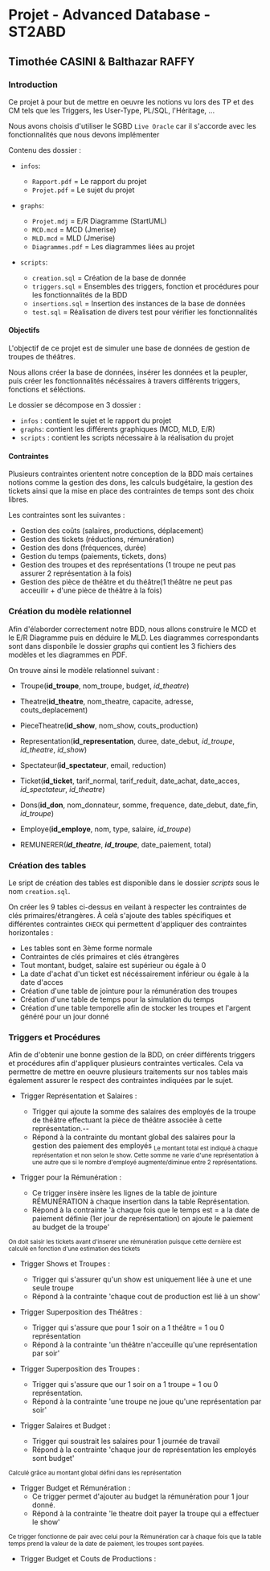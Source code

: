 # Projet - Advanced Database - ST2ABD

## Timothée CASINI & Balthazar RAFFY


### Introduction

Ce projet à pour but de mettre en oeuvre les notions vu lors des TP et des CM tels que les Triggers, les User-Type, PL/SQL, l'Héritage, ...

Nous avons choisis d'utiliser le SGBD `Live Oracle` car il s'accorde avec les fonctionnalités que nous devons implémenter

Contenu des dossier :
- `infos`: 
    * `Rapport.pdf` = Le rapport du projet
    * `Projet.pdf` = Le sujet du projet
    
- `graphs`:
    * `Projet.mdj` = E/R Diagramme (StartUML)
    * `MCD.mcd` = MCD (Jmerise)
    * `MLD.mcd` = MLD (Jmerise)
    * `Diagrammes.pdf` = Les diagrammes liées au projet
    
- `scripts`:
    * `creation.sql` = Création de la base de donnée
    * `triggers.sql` = Ensembles des triggers, fonction et procédures pour les fonctionnalités de la BDD
    * `insertions.sql` = Insertion des instances de la base de données
    * `test.sql` = Réalisation de divers test pour vérifier les fonctionnalités
     
#### Objectifs

L'objectif de ce projet est de simuler une base de données de gestion de troupes de théâtres.

Nous allons créer la base de données, insérer les données et la peupler, puis créer les fonctionnalités nécéssaires à travers différents triggers, fonctions et séléctions.

Le dossier se décompose en 3 dossier :
* `infos` : contient le sujet et le rapport du projet
* `graphs`: contient les différents graphiques (MCD, MLD, E/R)
* `scripts` : contient les scripts nécessaire à la réalisation du projet

#### Contraintes

Plusieurs contraintes orientent notre conception de la BDD mais certaines notions comme la gestion des dons, les calculs budgétaire, la gestion des tickets ainsi que la mise en place des contraintes de temps sont des choix libres.

Les contraintes sont les suivantes :
- Gestion des coûts (salaires, productions, déplacement)
- Gestion des tickets (réductions, rémunération)
- Gestion des dons (fréquences, durée)
- Gestion du temps (paiements, tickets, dons)
- Gestion des troupes et des représentations (1 troupe ne peut pas assurer 2 représentation à la fois)
- Gestion des pièce de théâtre et du théâtre(1 théâtre ne peut pas acceuilir + d'une pièce de théâtre à la fois)


### Création du modèle relationnel

Afin d'élaborder correctement notre BDD, nous allons construire le MCD et le E/R Diagramme puis en déduire le MLD.
Les diagrammes correspondants sont dans disponbile le dossier *graphs* qui contient les 3 fichiers des modèles et les diagrammes en PDF.

On trouve ainsi le modèle relationnel suivant :

- Troupe(**id_troupe**, nom_troupe, budget, *id_theatre*)

- Theatre(**id_theatre**, nom_theatre, capacite, adresse, couts_deplacement)

- PieceTheatre(**id_show**, nom_show, couts_production)

- Representation(**id_representation**, duree, date_debut, *id_troupe*, *id_theatre*, *id_show*)

- Spectateur(**id_spectateur**, email, reduction)

- Ticket(**id_ticket**, tarif_normal, tarif_reduit, date_achat, date_acces, *id_spectateur*, *id_theatre*)

- Dons(**id_don**, nom_donnateur, somme, frequence, date_debut, date_fin, *id_troupe*)

- Employe(**id_employe**, nom, type, salaire, *id_troupe*)

- REMUNERER(***id_theatre***, ***id_troupe***, date_paiement, total)


### Création des tables

Le sript de création des tables est disponible dans le dossier *scripts* sous le nom `creation.sql`.

On créer les 9 tables ci-dessus en veilant à respecter les contraintes de clés primaires/étrangères. À celà s'ajoute des tables spécifiques et différentes contraintes `CHECK` qui permettent d'appliquer des contraintes horizontales :

- Les tables sont en 3ème forme normale
- Contraintes de clés primaires et clés étrangères
- Tout montant, budget, salaire est supérieur ou égale à 0
- La date d'achat d'un ticket est nécéssairement inférieur ou égale à la date d'acces
- Création d'une table de jointure pour la rémunération des troupes
- Création d'une table de temps pour la simulation du temps
- Création d'une table temporelle afin de stocker les troupes et l'argent généré pour un jour donné


### Triggers et Procédures

Afin de d'obtenir une bonne gestion de la BDD, on créer différents triggers et procédures afin d'appliquer plusieurs contraintes verticales.
Cela va permettre de mettre en oeuvre plusieurs traitements sur nos tables mais également assurer le respect des contraintes indiquées par le sujet.

* Trigger Représentation et Salaires :
   - Trigger qui ajoute la somme des salaires des employés de la troupe de théâtre effectuant la pièce de théâtre associée à cette représentation.--
   - Répond à la contrainte du montant global des salaires pour la gestion des paiement des employés
<sub> Le montant total est indiqué à chaque représentation et non selon le show. </sub>
<sub> Cette somme ne varie d'une représentation à une autre que si le nombre d'employé augmente/diminue entre 2 représentations. </sub>


* Trigger pour la Rémunération :
   - Ce trigger insère insère les lignes de la table de jointure RÉMUNÉRATION à chaque insertion dans la table Représentation. 
   - Répond à la contrainte 'à chaque fois que le temps est = a la date de paiement définie (1er jour de représentation) on ajoute le paiement au budget de la troupe'
   
<sub> On doit saisir les tickets avant d'inserer une rémunération puisque cette dernière est calculé en fonction d'une estimation des tickets </sub>


* Trigger Shows et Troupes :
   - Trigger qui s'assurer qu'un show est uniquement liée à une et une seule troupe
   - Répond à la contrainte 'chaque cout de production est lié à un show'


* Trigger Superposition des Théâtres :
   - Trigger qui s'assure que pour 1 soir on a 1 théâtre = 1 ou 0 représentation
   - Répond à la contrainte 'un théâtre n'acceuille qu'une représentation par soir'


* Trigger Superposition des Troupes :
   - Trigger qui s'assure que our 1 soir on a 1 troupe = 1 ou 0 représentation.
   - Répond à la contrainte 'une troupe ne joue qu'une représentation par soir'


* Trigger Salaires et Budget :
   - Trigger qui soustrait les salaires pour 1 journée de travail
   - Répond à la contrainte 'chaque jour de représentation les employés sont budget'
   
<sub> Calculé grâce au montant global défini dans les représentation </sub>


* Trigger Budget et Rémunération :
   - Ce trigger permet d'ajouter au budget la rémunération pour 1 jour donné.
   - Répond à la contrainte 'le theatre doit payer la troupe qui a effectuer le show'
   
<sub> Ce trigger fonctionne de pair avec celui pour la Rémunération car à chaque fois que la table temps prend la valeur de la date de paiement, les troupes sont payées. </sub>

* Trigger Budget et Couts de Productions :




